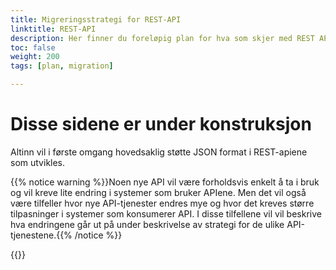 ```yaml
---
title: Migreringsstrategi for REST-API
linktitle: REST-API
description: Her finner du foreløpig plan for hva som skjer med REST API for tjenesteeiere i overgangen mellom Altinn 2 og Altinn 3. Planen vil bli endret underveis. 
toc: false
weight: 200
tags: [plan, migration]

---
```

# Disse sidene er under konstruksjon

Altinn vil i første omgang hovedsaklig støtte JSON format i REST-apiene som utvikles. 

{{% notice warning %}}Noen nye API vil være forholdsvis enkelt å ta i bruk og vil kreve lite endring i systemer som bruker APIene. 
Men det vil også være tilfeller hvor nye API-tjenester endres mye og hvor det kreves større tilpasninger i systemer som konsumerer API.
I disse tilfellene vil vil beskrive hva endringene går ut på under beskrivelse av strategi for de ulike API-tjenestene.{{% /notice %}}


{{<children />}}